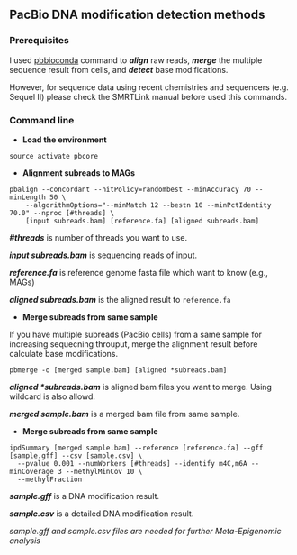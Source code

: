 ## __PacBio DNA modification detection methods__

### __Prerequisites__

I used [pbbioconda](https://github.com/PacificBiosciences/pbbioconda) command to ___align___ raw reads, ___merge___ the multiple sequence result from cells, and ___detect___ base modifications.
  
  However, for sequence data using recent chemistries and sequencers (e.g. Sequel II) please check the SMRTLink manual before used this commands.

### __Command line__

- __Load the environment__

`source activate pbcore`


- __Alignment subreads to MAGs__

```
pbalign --concordant --hitPolicy=randombest --minAccuracy 70 --minLength 50 \
    --algorithmOptions="--minMatch 12 --bestn 10 --minPctIdentity 70.0" --nproc [#threads] \
    [input subreads.bam] [reference.fa] [aligned subreads.bam]
```
___#threads___ is number of threads you want to use.

___input subreads.bam___ is sequencing reads of input.

___reference.fa___ is reference genome fasta file which want to know (e.g., MAGs)

___aligned subreads.bam___ is the aligned result to `reference.fa`


- __Merge subreads from same sample__

If you have multiple subreads (PacBio cells) from a same sample for increasing sequecning throuput, merge the alignment result before calculate base modifications.

`pbmerge -o [merged sample.bam] [aligned *subreads.bam]`

___aligned *subreads.bam___ is aligned bam files you want to merge. Using wildcard is also allowd.

___merged sample.bam___ is a merged bam file from same sample.


- __Merge subreads from same sample__

```
ipdSummary [merged sample.bam] --reference [reference.fa] --gff [sample.gff] --csv [sample.csv] \
  --pvalue 0.001 --numWorkers [#threads] --identify m4C,m6A --minCoverage 3 --methylMinCov 10 \
  --methylFraction
```
___sample.gff___ is a DNA modification result.

___sample.csv___ is a detailed DNA modification result.

_sample.gff and sample.csv files are needed for further Meta-Epigenomic analysis_
